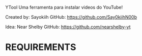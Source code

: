 YTool
Uma ferramenta para instalar videos do YouTube!

Created by: Sayokiih
GitHub: https://github.com/Say0kiihN00b

Idea: Near Shelby 
GitHub: https://github.com/nearshelby-yt

<h1> REQUIREMENTS <h1/>



